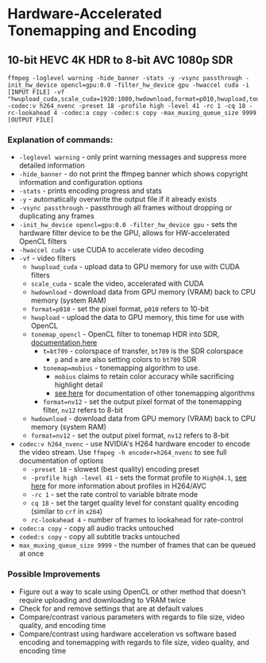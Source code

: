 # Hardware-Accelerated Tonemapping and Encoding
## 10-bit HEVC 4K HDR to 8-bit AVC 1080p SDR

```
ffmpeg -loglevel warning -hide_banner -stats -y -vsync passthrough -init_hw_device opencl=gpu:0.0 -filter_hw_device gpu -hwaccel cuda -i [INPUT FILE] -vf "hwupload_cuda,scale_cuda=1920:1080,hwdownload,format=p010,hwupload,tonemap_opencl=t=bt709:p=bt709:m=bt709:tonemap=mobius:format=nv12,hwdownload,format=nv12" -codec:v h264_nvenc -preset 18 -profile high -level 41 -rc 1 -cq 18 -rc-lookahead 4 -codec:a copy -codec:s copy -max_muxing_queue_size 9999 [OUTPUT FILE]
```

### Explanation of commands:
- `-loglevel warning` - only print warning messages and suppress more detailed information
- `-hide_banner` - do not print the ffmpeg banner which shows copyright information and configuration options
- `-stats` - prints encoding progress and stats
- `-y` - automatically overwrite the output file if it already exists
- `-vsync passthrough` - passthrough all frames without dropping or duplicating any frames
- `-init_hw_device opencl=gpu:0.0 -filter_hw_device gpu` - sets the hardware filter device to be the GPU, allows for HW-accelerated OpenCL filters
- `-hwaccel cuda` - use CUDA to accelerate video decoding
- `-vf` - video filters
	- `hwupload_cuda` - upload data to GPU memory for use with CUDA filters
	- `scale_cuda` - scale the video, accelerated with CUDA
	- `hwdownload` - download data from GPU memory (VRAM) back to CPU memory (system RAM)
	- `format=p010` - set the pixel format, `p010` refers to 10-bit
	- `hwupload` - upload the data to GPU memory, this time for use with OpenCL
	- `tonemap_opencl` - OpenCL filter to tonemap HDR into SDR, [documentation here](http://underpop.online.fr/f/ffmpeg/help/tonemap_005fopencl.htm.gz)
		- `t=bt709` - colorspace of transfer, `bt709` is the SDR colorspace
			- `p` and `m` are also setting colors to `bt709` SDR
		- `tonemap=mobius` - tonemapping algorithm to use.
			- `mobius` claims to retain color accuracy while sacrificing highlight detail
			- [see here](http://underpop.online.fr/f/ffmpeg/help/tonemap.htm.gz) for documentation of other tonemapping algorithms
		- `format=nv12` - set the output pixel format of the tonemapping filter, `nv12` refers to 8-bit
	- `hwdownload` - download data from GPU memory (VRAM) back to CPU memory (system RAM)
	- `format=nv12` - set the output pixel format, `nv12` refers to 8-bit
- `codec:v h264_nvenc` - use NVIDIA's H264 hardware encoder to encode the video stream. Use `ffmpeg -h encoder=h264_nvenc` to see full documentation of options
	- `-preset 18` - slowest (best quality) encoding preset
	- `-profile high -level 41` - sets the format profile to `High@4.1`, [see here](https://en.wikipedia.org/wiki/Advanced_Video_Coding#Profiles) for more information about profiles in H264/AVC
	- `-rc 1` - set the rate control to variable bitrate mode
	- `cq 18` - set the target quality level for constant quality encoding (similar to `crf` in `x264`)
	- `rc-lookahead 4` - number of frames to lookahead for rate-control
- `codec:a copy` - copy all audio tracks untouched
- `coded:s copy` - copy all subtitle tracks untouched
- `max_muxing_queue_size 9999` - the number of frames that can be queued at once

### Possible Improvements
- Figure out a way to scale using OpenCL or other method that doesn't require uploading and downloading to VRAM twice
- Check for and remove settings that are at default values
- Compare/contrast various parameters with regards to file size, video quality, and encoding time
- Compare/contrast using hardware acceleration vs software based encoding and tonemapping with regards to file size, video quality, and encoding time
